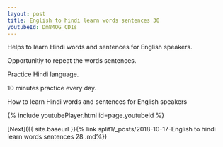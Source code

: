```yaml
---
layout: post
title: English to hindi learn words sentences 30 
youtubeId: Dm84OG_CDIs
---
```

 
 
Helps to learn Hindi words and sentences for English speakers.

Opportunitiy to repeat the words sentences. 

Practice Hindi language. 
 
10 minutes practice every day. 
 
How to learn Hindi words and sentences for English speakers 
 
{% include youtubePlayer.html id=page.youtubeId %}
 
 
[Next]({{ site.baseurl }}{% link  split1/_posts/2018-10-17-English to hindi learn words sentences 28 .md%})
 
